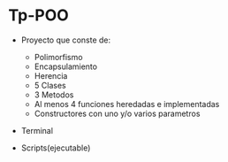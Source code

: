 # Tp-POO
* Proyecto que conste de:
    * Polimorfismo
    * Encapsulamiento
    * Herencia
    * 5 Clases
    * 3 Metodos
    * Al menos 4 funciones heredadas e implementadas
    * Constructores con uno y/o varios parametros
  
 * Terminal
 * Scripts(ejecutable)
 
 
